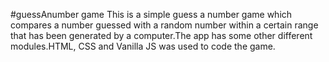 #guessAnumber game
This is a simple guess a number game which compares a number guessed with a random number within a certain range that has been generated by a computer.The app has some other different modules.HTML, CSS and Vanilla JS was used to code the game.
